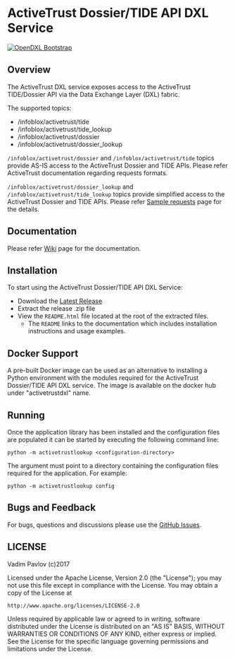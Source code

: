 # ActiveTrust Dossier/TIDE API DXL Service
[![OpenDXL Bootstrap](https://img.shields.io/badge/Built%20With-OpenDXL%20Bootstrap-blue.svg)](https://github.com/opendxl/opendxl-bootstrap-python)

## Overview
The ActiveTrust DXL service exposes access to the ActiveTrust TIDE/Dossier API via the Data Exchange Layer (DXL) fabric.

The supported topics:
- /infoblox/activetrust/tide
- /infoblox/activetrust/tide_lookup
- /infoblox/activetrust/dossier
- /infoblox/activetrust/dossier_lookup

`/infoblox/activetrust/dossier` and `/infoblox/activetrust/tide` topics provide AS-IS access to the ActiveTrust Dossier and
TIDE APIs. Please refer ActiveTrust documentation regarding requests formats.

`/infoblox/activetrust/dossier_lookup` and `/infoblox/activetrust/tide_lookup` topics provide simplified access to the ActiveTrust Dossier and TIDE APIs. Please refer [Sample requests](https://github.com/Homas/ActiveTrustDXL/wiki/Sample-requests) page for the details.



## Documentation
Please refer [Wiki](https://github.com/Homas/ActiveTrustDXL/wiki) page for the documentation.

## Installation
To start using the ActiveTrust Dossier/TIDE API DXL Service:

* Download the [Latest Release](https://github.com/Homas/ActiveTrustDXL/releases/latest)
* Extract the release .zip file
* View the `README.html` file located at the root of the extracted files.
  * The `README` links to the documentation which includes installation instructions and usage examples.

## Docker Support
A pre-built Docker image can be used as an alternative to installing a Python environment with the modules required for the ActiveTrust Dossier/TIDE API DXL service. The image is available on the docker hub under "activetrustdxl" name.

## Running
Once the application library has been installed and the configuration files are populated it can be started by executing the following command line:
```
python -m activetrustlookup <configuration-directory>
```
The <configuration-directory> argument must point to a directory containing the configuration files required for the application.
For example:
```
python -m activetrustlookup config
```


## Bugs and Feedback

For bugs, questions and discussions please use the [GitHub Issues](https://github.com/Homas/ActiveTrustDXL/issues).

## LICENSE

Vadim Pavlov (c)2017

Licensed under the Apache License, Version 2.0 (the "License"); you may not use this file except in compliance with the License.
You may obtain a copy of the License at

    http://www.apache.org/licenses/LICENSE-2.0

Unless required by applicable law or agreed to in writing, software distributed under the License is distributed on an "AS IS" BASIS, WITHOUT WARRANTIES OR CONDITIONS OF ANY KIND, either express or implied. See the License for the specific language governing permissions and limitations under the License.
